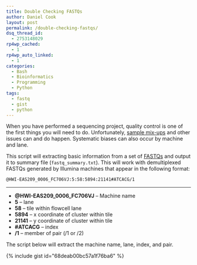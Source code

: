 ```yaml
---
title: Double Checking FASTQs
author: Daniel Cook
layout: post
permalink: /double-checking-fastqs/
dsq_thread_id:
  - 2753148029
rp4wp_cached:
  - 1
rp4wp_auto_linked:
  - 1
categories:
  - Bash
  - Bioinformatics
  - Programming
  - Python
tags:
  - fastq
  - gist
  - python
---
```

When you have performed a sequencing project, quality control is one of the first things you will need to do. Unfortunately, [sample mix-ups][1] and other issues can and do happen. Systematic biases can also occur by machine and lane.


This script will extracting basic information from a set of [FASTQs][2] and output it to summary file (`fastq_summary.txt`). This will work with demultiplexed FASTQs generated by Illumina machines that appear in the following format:

`@HWI-EAS209_0006_FC706VJ:5:58:5894:21141#ATCACG/1`

* * *

  * **@HWI-EAS209\_0006\_FC706VJ** &#8211; Machine name
  * **5** &#8211; lane
  * **58** &#8211; tile within flowcell lane
  * **5894** &#8211; x coordinate of cluster within tile
  * **21141** &#8211; y coordinate of cluster within tile
  * **#ATCACG** &#8211; index
  * **/1** &#8211; member of pair (/1 or /2)

The script below will extract the machine name, lane, index, and pair.

{% include gist id="68deab00bc57a1f76ba6" %}

 [1]: http://www.plosone.org/article/info%3Adoi%2F10.1371%2Fjournal.pone.0041815
 [2]: http://en.wikipedia.org/wiki/FASTQ_format